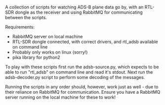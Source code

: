 
A collection of scripts for watching ADS-B plane data go by, with an RTL-SDR dongle as the receiver and using RabbitMQ for communicating between the scripts.

Requirements:
- RabbitMQ server on local machine
- RTL-SDR dongle connected, with correct drivers, and rtl_adsb available on command line
- Probably only works on linux (sorry!)
- pika library for python2

To play with these scripts first run the adsb-source.py, which expects to be able to run "rtl_adsb" on command line and read it's stdout. Next run the adsb-decoder.py script to perform some decoding of the messages.

Running the scripts in any order should, however, work just as well - due to their reliance on RabbitMQ for communication. Ensure you have a RabbitMQ server running on the local machine for these to work!


